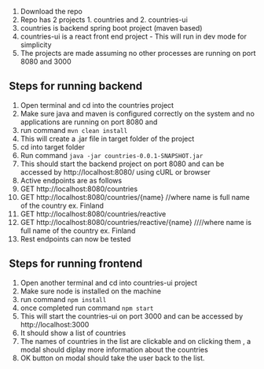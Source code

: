1. Download the repo
2. Repo has 2 projects    1. countries  and  2. countries-ui
3. countries is backend spring boot project (maven based)  
4. countries-ui is a react front end project  -  This will run in dev mode for simplicity 
5. The projects are made assuming no other processes are running on port 8080 and 3000

## Steps for running backend

1. Open terminal and cd into the  countries project
2. Make sure java and maven is configured correctly on the system and no applications are running on port 8080 and 
3. run command   `mvn clean install`
4. This will create a .jar file in target folder of the project
5. cd into target folder 
6. Run command   `java -jar countries-0.0.1-SNAPSHOT.jar`
7. This should start the backend project on port 8080 and can be accessed by http://localhost:8080/ using cURL or browser
8. Active endpoints are as follows
  1. GET http://localhost:8080/countries
  2. GET http://localhost:8080/countries/{name}   //where name is full name of the country ex. Finland
  3. GET http://localhost:8080/countries/reactive
  4. GET http://localhost:8080/countries/reactive/{name} ////where name is full name of the country ex. Finland
9. Rest endpoints can now be tested

## Steps for running frontend

1. Open another terminal and cd into  countries-ui project
2. Make sure node is installed on the machine 
3. run command   `npm install`
4. once completed run command  `npm start`
5. This will start the countries-ui on port 3000 and can be accessed by http://localhost:3000
6. It should show a list of countries
7. The names of countries in the list are clickable and on clicking them , a modal should diplay more information about the countries
8. OK button on modal should take the user back to the list.
